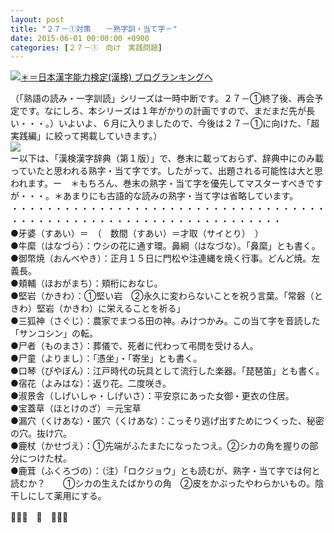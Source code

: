 ```yaml
---
layout: post
title: "２７－①対策　　－熟字訓・当て字－"
date: 2015-06-01 00:00:00 +0900
categories: [２７－①　向け　実践問題]
---
```


[![](/syuusyuu9701/assets/images/２７－①対策-－熟字訓・当て字－-br_c_3028_1.gif)＊＝](http://blog.with2.net/link.php?1659096:3028 "日本漢字能力検定(漢検) ブログランキングへ")[日本漢字能力検定(漢検) ブログランキングへ](http://blog.with2.net/link.php?1659096:3028)  
  
（「熟語の読み・一字訓読」シリーズは一時中断です。２７－①終了後、再会予定です。なにしろ、本シリーズは１年がかりの計画ですので、まだまだ先が長い・・・。）いよいよ、６月に入りましたので、今後は２７－①に向けた、「超実践編」に絞って掲載していきます。）  
![](/syuusyuu9701/assets/images/２７－①対策-－熟字訓・当て字－-fb0bbd04ad2367de7b34d69e14ef8d9e.jpg)  
ー以下は、「漢検漢字辞典（第１版）」で、巻末に載っておらず、辞典中にのみ載っていたと思われる熟字・当て字です。したがって、出題される可能性は大と思われます。ー　＊もちろん、巻末の熟字・当て字を優先してマスターすべきですが・・・。＊あまりにも古語的な読みの熟字・当て字は省略しています。  
・・・・・・・・・・・・・・・・・・・・・・・・・・・・・・・・・・・・・・・・・・・・・・・・・・・・・・・・・・・・・・・・・・・  
●牙婆（すあい）＝　（　数間（すあい）＝才取（サイとり）　）  
●牛縻（はなづら）：ウシの花に通す環。鼻綱（はなづな）。「鼻縻」とも書く。  
●御幣焼（おんべやき）：正月１５日に門松や注連縄を焼く行事。どんど焼。左義長。  
●頬輔（ほおがまち）：頬桁におなじ。  
●堅岩（かきわ）：①堅い岩　②永久に変わらないことを祝う言葉。「常磐（ときわ）堅岩（かきわ）に栄えることを祈る」  
●三狐神（さぐじ）：農家でまつる田の神。みけつかみ。この当て字を音読した「サンコシン」の転。  
●尸者（ものまさ）：葬儀で、死者に代わって弔問を受ける人。  
●尸童（よりまし）：「憑坐」・「寄坐」とも書く。  
●口琴（びやぼん）：江戸時代の玩具として流行した楽器。「琵琶笛」とも書く。  
●宿花（よみはな）：返り花。二度咲き。  
●淑景舎（しげいしゃ・しげいさ）：平安京にあった女御・更衣の住居。  
●宝蓋草（ほとけのざ）＝元宝草  
●漏穴（くけあな）・匿穴（くけあな）：こっそり逃げ出すためにつくった、秘密の穴。抜け穴。  
●鹿杖（かせづえ）：①先端がふたまたになったつえ。②シカの角を握りの部分につけた杖。  
●鹿茸（ふくろづの）：（注）「ロクジョウ」とも読むが、熟字・当て字では何と読むか？　　①シカの生えたばかりの角　②皮をかぶったやわらかいもの。陰干しにして薬用にする。  
  
👋👋👋　🐑　👋👋👋  
  
  
  
  